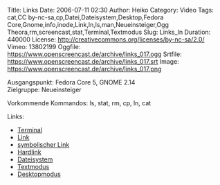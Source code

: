 Title: Links
Date: 2006-07-11 02:30
Author: Heiko
Category: Video
Tags: cat,CC by-nc-sa,cp,Datei,Dateisystem,Desktop,Fedora Core,Gnome,info,inode,Link,ln,ls,man,Neueinsteiger,Ogg Theora,rm,screencast,stat,Terminal,Textmodus
Slug: Links_ln
Duration: 440000
License: http://creativecommons.org/licenses/by-nc-sa/2.0/
Vimeo: 13802199
Oggfile: https://www.openscreencast.de/archive/links_017.ogg
Srtfile: https://www.openscreencast.de/archive/links_017.srt
Image: https://www.openscreencast.de/archive/links_017.png

Ausgangspunkt: Fedora Core 5, GNOME 2.14  
Zielgruppe: Neueinsteiger  

Vorkommende Kommandos: ls, stat, rm, cp, ln, cat

Links:

  * [Terminal](http://de.wikipedia.org/wiki/Terminalemulation)
  * [Link](http://de.wikipedia.org/wiki/Dateiverkn%C3%BCpfung)
  * [symbolischer Link](http://de.wikipedia.org/wiki/Symbolischer_Link)
  * [Hardlink](http://de.wikipedia.org/wiki/Harter_Link)
  * [Dateisystem](http://de.wikipedia.org/wiki/Dateisystem)
  * [Textmodus](http://de.wikipedia.org/wiki/Textmodus)
  * [Desktopmodus](http://de.wikipedia.org/wiki/Desktop_%28EDV%29)


